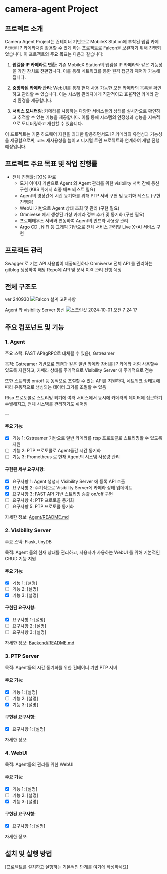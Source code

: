 # camera-agent Project

## 프로젝트 소개
Camera Agent Project는 컨테이너 기반으로 MobileX Station에 부착된 웹캠 카메라들을 IP 카메라처럼 활용할 수 있게 하는 프로젝트로 Falcon을 보완하기 위해 진행되었습니다. 이 프로젝트의 주요 목표는 다음과 같습니다:

1. **웹캠을 IP 카메라로 변환**: 기존 MobileX Station의 웹캠을 IP 카메라와 같은 기능성을 가진 장치로 전환합니다. 이를 통해 네트워크를 통한 원격 접근과 제어가 가능해집니다.

2. **중앙화된 카메라 관리**: WebUI를 통해 현재 사용 가능한 모든 카메라의 목록을 확인하고 관리할 수 있습니다. 이는 시스템 관리자에게 직관적이고 효율적인 카메라 관리 환경을 제공합니다.

3. **서비스 모니터링**: 카메라를 사용하는 다양한 서비스들의 상태를 실시간으로 확인하고 추적할 수 있는 기능을 제공합니다. 이를 통해 시스템의 안정성과 성능을 지속적으로 모니터링하고 개선할 수 있습니다.

이 프로젝트는 기존 하드웨어 자원을 최대한 활용하면서도 IP 카메라의 유연성과 기능성을 제공함으로써, 코드 재사용성을 높이고 디지털 트윈 프로젝트와 연계하여 개발 진행 예정입니다. 


## 프로젝트 주요 목표 및 작업 진행률
- 전체 진행률: [X]% 완료
  - 도커 이미지 기반으로 Agent 와 Agent 관리를 위한 visibility 서버 간에 통신 구현  (K8S 위에서 최종 배포 테스트 필요)
  - Agent의 영상간에 시간 동기화를 위해 PTP 서버 구현 및 동기화 테스트 (구현 진행중)
  - WebUI 기반으로 Agent 상태 조회 및 관리 (구현 필요)
  - Omnivese 에서 생성된 가상 카메라 정보 추가 및 동기화 (구현 필요)
  - 프로메테우스 서버와 연동하여 Agent의 인프라 사용량 관리
  - Argo CD , NIFI 등 그래픽 기반으로 전체 서비스 관리및 Live X+AI 서비스 구현
 

## 프로젝트 관리
Swagger 로 기본 API 사용법이 제공되긴하나 Omniverse 전체 API 를 관리하는 gitblog 생성하여 해당 Repo에 API 및 문서 이력 관리 진행 예정


## 전체 구조도

ver 240930
![Falcon 설계 고민사항](https://github.com/user-attachments/assets/79894cc2-47da-423d-92b1-04e40496439a)


Agent 와 visibility Server 통신 
![스크린샷 2024-10-01 오전 7 24 17](https://github.com/user-attachments/assets/058c4825-6750-4206-99ee-c04604bac9ed)


## 주요 컴포넌트 및 기능

### 1. Agent
주요 스택: FAST API(gRPC로 대체될 수 있음), Gstreamer

목적: Gstreamer 기반으로 웹캠과 같은 일반 카메라 장비를 IP 카메라 처럼 사용할수 있도록 지원하고, 카메라 상태를 주기적으로 Visibility Server 에 주기적으로 전송

또한 스트리밍 on/off 등 동적으로 조절할 수 있는 API를 지원하여, 네트워크 상태등에 따라 유동적으로 생성되는 데이터 크기를 조절할 수 있음

Rtsp 프로토콜로 스트리밍 되기에 여러 서비스에서 동시에 카메라의 데이터에 접근하기 수월해지고, 전체 시스템를 관리하기도 쉬어짐

--

#### 주요 기능:
- [x] 기능 1: Gstreamer 기반으로 일반 카메라를 rtsp 프로토콜로 스트리밍할 수 있도록 지원
- [ ] 기능 2: PTP 프로토콜로 Agent들간 시간 동기화
- [ ] 기능 3: Prometheus 로 현재 Agent의 시스템 사용량 관리 

#### 구현된 세부 요구사항:
- [x] 요구사항 1: Agent 생성시 Visibility Server 에 등록 API 호출
- [x] 요구사항 2: 주기적으로 Visibility Server에 카메라 상태 업데이트
- [x] 요구사항 3: FAST API 기반 스트리밍 송출 on/off 구현
- [ ] 요구사항 4: PTP 프로토콜 동기화
- [ ] 요구사항 5: PTP 프로토콜 동기화

자세한 정보: [Agent/README.md](Agent/README.md)

### 2. Visibility Server
주요 스택: Flask, tinyDB

목적: Agent 들의 현재 상태를 관리하고, 사용자가 사용하는 WebUI 를 위해 기본적인 CRUD 기능 지원


#### 주요 기능:
- [x] 기능 1: [설명]
- [ ] 기능 2: [설명]
- [x] 기능 3: [설명]

#### 구현된 요구사항:
- [x] 요구사항 1: [설명]
- [ ] 요구사항 2: [설명]
- [ ] 요구사항 3: [설명]

자세한 정보: [Backend/README.md](Backend/README.md)

### 3. PTP Server
목적: Agent들의 시간 동기화를 위한 컨테이너 기반 PTP 서버

#### 주요 기능:
- [x] 기능 1: [설명]
- [ ] 기능 2: [설명]
- [x] 기능 3: [설명]

#### 구현된 요구사항:
- [x] 요구사항 1: [설명]

자세한 정보: 

### 4. WebUI
목적: Agent들의 관리를 위한 WebUI 

#### 주요 기능:
- [x] 기능 1: [설명]
- [ ] 기능 2: [설명]
- [x] 기능 3: [설명]

#### 구현된 요구사항:
- [x] 요구사항 1: [설명]


자세한 정보: 
## 설치 및 실행 방법
[프로젝트를 설치하고 실행하는 기본적인 단계를 여기에 작성하세요]


